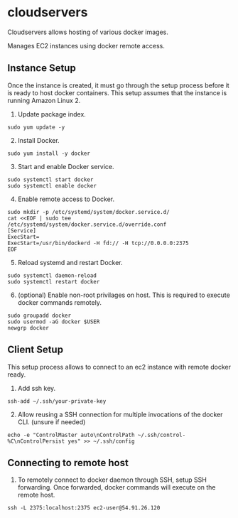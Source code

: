 # cloudservers

Cloudservers allows hosting of various docker images.

Manages EC2 instances using docker remote access.

## Instance Setup

Once the instance is created, it must go through the setup process before it is ready to host docker containers. This setup assumes that the instance is running Amazon Linux 2.

1. Update package index.

```
sudo yum update -y
```

2. Install Docker.

```
sudo yum install -y docker
```

3. Start and enable Docker service.

```
sudo systemctl start docker
sudo systemctl enable docker
```

4. Enable remote access to Docker.

```
sudo mkdir -p /etc/systemd/system/docker.service.d/
cat <<EOF | sudo tee /etc/systemd/system/docker.service.d/override.conf
[Service]
ExecStart=
ExecStart=/usr/bin/dockerd -H fd:// -H tcp://0.0.0.0:2375
EOF
```

5. Reload systemd and restart Docker.

```
sudo systemctl daemon-reload
sudo systemctl restart docker
```

6. (optional) Enable non-root privilages on host. This is required to execute docker commands remotely.

```
sudo groupadd docker
sudo usermod -aG docker $USER
newgrp docker
```

## Client Setup

This setup process allows to connect to an ec2 instance with remote docker ready.

1. Add ssh key.

```
ssh-add ~/.ssh/your-private-key
```

2. Allow reusing a SSH connection for multiple invocations of the docker CLI. (unsure if needed)

```
echo -e "ControlMaster auto\nControlPath ~/.ssh/control-%C\nControlPersist yes" >> ~/.ssh/config
```

## Connecting to remote host

1. To remotely connect to docker daemon through SSH, setup SSH forwarding. Once forwarded, docker commands will execute on the remote host.

```
ssh -L 2375:localhost:2375 ec2-user@54.91.26.120
```
